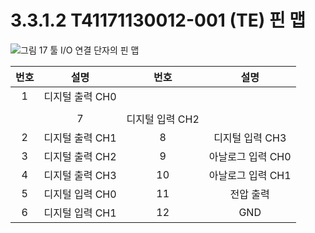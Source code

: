 # 3.3.1.2 T41171130012-001 (TE) 핀 맵

![그림 17 툴 I/O 연결 단자의 핀 맵](../../../_assets/t\_pin\_map\_2.png)

| **번호** |   **설명**   |   **번호**   |    **설명**   |
| :----: | :--------: | :--------: | :---------: |
|    1   | 디지털 출력 CH0 |            |             |
|        |            |            |             |
|        |      7     | 디지털 입력 CH2 |             |
|    2   | 디지털 출력 CH1 |      8     |  디지털 입력 CH3 |
|    3   | 디지털 출력 CH2 |      9     | 아날로그 입력 CH0 |
|    4   | 디지털 출력 CH3 |     10     | 아날로그 입력 CH1 |
|    5   | 디지털 입력 CH0 |     11     |    전압 출력    |
|    6   | 디지털 입력 CH1 |     12     |     GND     |
